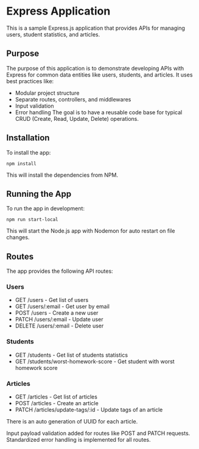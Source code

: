 # Express Application
This is a sample Express.js application that provides APIs for managing users, student statistics, and articles.

## Purpose
The purpose of this application is to demonstrate developing APIs with Express for common data entities like users, students, and articles. It uses best practices like:
- Modular project structure
- Separate routes, controllers, and middlewares
- Input validation
- Error handling
The goal is to have a reusable code base for typical CRUD (Create, Read, Update, Delete) operations.

## Installation
To install the app:
```
npm install
```
This will install the dependencies from NPM.

## Running the App
To run the app in development:
```
npm run start-local
```
This will start the Node.js app with Nodemon for auto restart on file changes.

## Routes
The app provides the following API routes:

### Users
- GET /users - Get list of users
- GET /users/:email - Get user by email
- POST /users - Create a new user
- PATCH /users/:email - Update user
- DELETE /users/:email - Delete user

### Students
- GET /students - Get list of students statistics
- GET /students/worst-homework-score - Get student with worst homework score

### Articles
- GET /articles - Get list of articles
- POST /articles - Create an article
- PATCH /articles/update-tags/:id - Update tags of an article
  
There is an auto generation of UUID for each article.

Input payload validation added for routes like POST and PATCH requests.  
Standardized error handling is implemented for all routes. 
